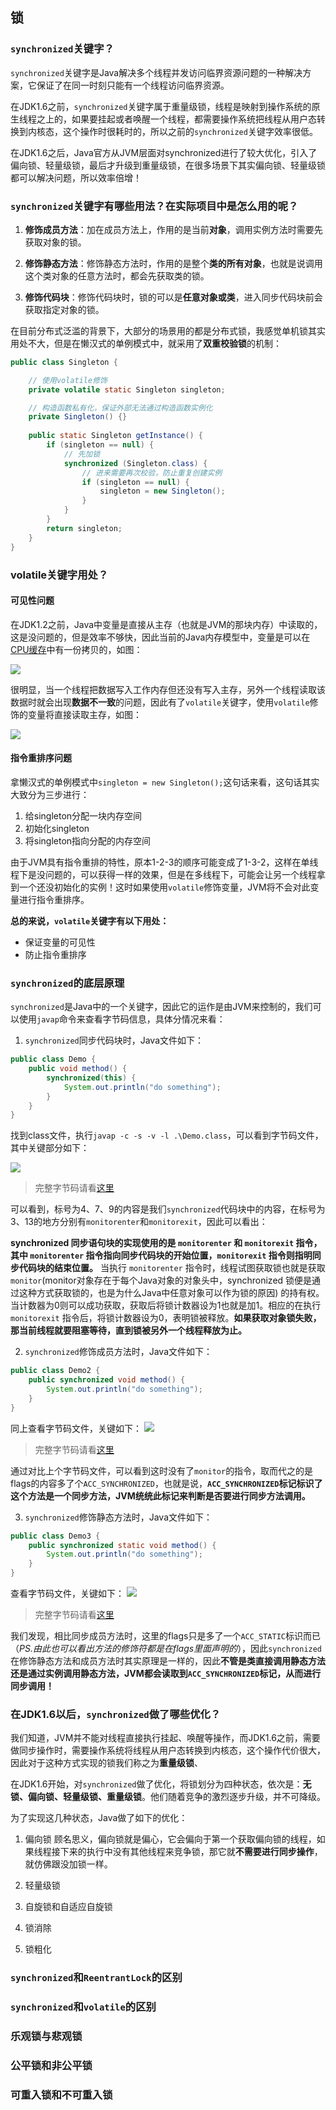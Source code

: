 ## 锁

### `synchronized`关键字？
`synchronized`关键字是Java解决多个线程并发访问临界资源问题的一种解决方案，它保证了在同一时刻只能有一个线程访问临界资源。

在JDK1.6之前，`synchronized`关键字属于重量级锁，线程是映射到操作系统的原生线程之上的，如果要挂起或者唤醒一个线程，都需要操作系统把线程从用户态转换到内核态，这个操作时很耗时的，所以之前的`synchronized`关键字效率很低。

在JDK1.6之后，Java官方从JVM层面对synchronized进行了较大优化，引入了偏向锁、轻量级锁，最后才升级到重量级锁，在很多场景下其实偏向锁、轻量级锁都可以解决问题，所以效率倍增！

### `synchronized`关键字有哪些用法？在实际项目中是怎么用的呢？
1. **修饰成员方法**：加在成员方法上，作用的是当前**对象**，调用实例方法时需要先获取对象的锁。

2. **修饰静态方法**：修饰静态方法时，作用的是整个**类的所有对象**，也就是说调用这个类对象的任意方法时，都会先获取类的锁。

3. **修饰代码块**：修饰代码块时，锁的可以是**任意对象或类**，进入同步代码块前会获取指定对象的锁。

在目前分布式泛滥的背景下，大部分的场景用的都是分布式锁，我感觉单机锁其实用处不大，但是在懒汉式的单例模式中，就采用了**双重校验锁**的机制：
```java
public class Singleton {

	// 使用volatile修饰
	private volatile static Singleton singleton;

	// 构造函数私有化，保证外部无法通过构造函数实例化
	private Singleton() {}
	
	public static Singleton getInstance() {
		if (singleton == null) {
			// 先加锁
			synchronized (Singleton.class) {
				// 进来需要再次校验，防止重复创建实例
				if (singleton == null) {
					singleton = new Singleton();
				}
			}
		}
		return singleton;
	}
}
```
### volatile关键字用处？
#### 可见性问题
在JDK1.2之前，Java中变量是直接从主存（也就是JVM的那块内存）中读取的，这是没问题的，但是效率不够快，因此当前的Java内存模型中，变量是可以在[CPU缓存](https://zh.wikipedia.org/wiki/CPU%E7%BC%93%E5%AD%98)中有一份拷贝的，如图：

![](./images/volatile1.png)

很明显，当一个线程把数据写入工作内存但还没有写入主存，另外一个线程读取该数据时就会出现**数据不一致**的问题，因此有了`volatile`关键字，使用`volatile`修饰的变量将直接读取主存，如图：

![](./images/volatile2.png)

#### 指令重排序问题
拿懒汉式的单例模式中`singleton = new Singleton();`这句话来看，这句话其实大致分为三步进行：
1. 给singleton分配一块内存空间
2. 初始化singleton
3. 将singleton指向分配的内存空间

由于JVM具有指令重排的特性，原本1-2-3的顺序可能变成了1-3-2，这样在单线程下是没问题的，可以获得一样的效果，但是在多线程下，可能会让另一个线程拿到一个还没初始化的实例！这时如果使用`volatile`修饰变量，JVM将不会对此变量进行指令重排序。

**总的来说，`volatile`关键字有以下用处：**
- 保证变量的可见性
- 防止指令重排序

### `synchronized`的底层原理
`synchronized`是Java中的一个关键字，因此它的运作是由JVM来控制的，我们可以使用`javap`命令来查看字节码信息，具体分情况来看：

1. `synchronized`同步代码块时，Java文件如下：
```java
public class Demo {
	public void method() {
		synchronized(this) {
			System.out.println("do something");
		}
	}
}
```
找到class文件，执行`javap -c -s -v -l .\Demo.class`，可以看到字节码文件，其中关键部分如下：

![](./images/sync-monitor.png)
> 完整字节码请看[这里](./source/Demo.class)

可以看到，标号为4、7、9的内容是我们`synchronized`代码块中的内容，在标号为3、13的地方分别有`monitorenter`和`monitorexit`，因此可以看出：

**synchronized 同步语句块的实现使用的是 `monitorenter` 和 `monitorexit` 指令，其中 `monitorenter` 指令指向同步代码块的开始位置，`monitorexit` 指令则指明同步代码块的结束位置。** 当执行 `monitorenter` 指令时，线程试图获取锁也就是获取 `monitor`(monitor对象存在于每个Java对象的对象头中，synchronized 锁便是通过这种方式获取锁的，也是为什么Java中任意对象可以作为锁的原因) 的持有权。当计数器为0则可以成功获取，获取后将锁计数器设为1也就是加1。相应的在执行 `monitorexit` 指令后，将锁计数器设为0，表明锁被释放。**如果获取对象锁失败，那当前线程就要阻塞等待，直到锁被另外一个线程释放为止。**

2. `synchronized`修饰成员方法时，Java文件如下：
```java
public class Demo2 {
	public synchronized void method() {
		System.out.println("do something");
	}
}
```
同上查看字节码文件，关键如下：
![](./images/sync-method.png)
> 完整字节码请看[这里](./source/Demo2.class)

通过对比上个字节码文件，可以看到这时没有了`monitor`的指令，取而代之的是flags的内容多了个`ACC_SYNCHRONIZED`，也就是说，**`ACC_SYNCHRONIZED`标记标识了这个方法是一个同步方法，JVM统统此标记来判断是否要进行同步方法调用。**

3. `synchronized`修饰静态方法时，Java文件如下：
```java
public class Demo3 {
	public synchronized static void method() {
		System.out.println("do something");
	}
}
```
查看字节码文件，关键如下：
![](./images/sync-static-method.png)
> 完整字节码请看[这里](./source/Demo3.class)

我们发现，相比同步成员方法时，这里的flags只是多了一个`ACC_STATIC`标识而已（*PS.由此也可以看出方法的修饰符都是在flags里面声明的*），因此`synchronized`在修饰静态方法和成员方法时其实原理是一样的，因此**不管是类直接调用静态方法还是通过实例调用静态方法，JVM都会读取到`ACC_SYNCHRONIZED`标记，从而进行同步调用！**

### 在JDK1.6以后，`synchronized`做了哪些优化？
我们知道，JVM并不能对线程直接执行挂起、唤醒等操作，而JDK1.6之前，需要做同步操作时，需要操作系统将线程从用户态转换到内核态，这个操作代价很大，因此对于这种方式实现的锁我们称之为**重量级锁**、

在JDK1.6开始，对`synchronized`做了优化，将锁划分为四种状态，依次是：**无锁、偏向锁、轻量级锁、重量级锁**。他们随着竞争的激烈逐步升级，并不可降级。

为了实现这几种状态，Java做了如下的优化：

1. 偏向锁
顾名思义，偏向锁就是偏心，它会偏向于第一个获取偏向锁的线程，如果线程接下来的执行中没有其他线程来竞争锁，那它就**不需要进行同步操作**，就仿佛跟没加锁一样。
2. 轻量级锁

3. 自旋锁和自适应自旋锁
4. 锁消除
5. 锁粗化

### `synchronized`和`ReentrantLock`的区别


### `synchronized`和`volatile`的区别

### 乐观锁与悲观锁

### 公平锁和非公平锁
### 可重入锁和不可重入锁






